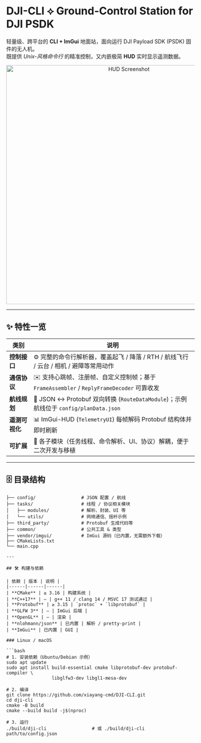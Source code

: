 # DJI-CLI ⟡ Ground-Control Station for DJI PSDK

轻量级、跨平台的 **CLI + ImGui** 地面站，面向运行 DJI Payload SDK (PSDK) 固件的无人机。  
既提供 *Unix-风格命令行* 的精准控制，又内嵌极简 **HUD** 实时显示遥测数据。

<p align="center">
  <img src="docs/screenshot_hud.png" width="640" alt="HUD Screenshot">
</p>

---

## ✨ 特性一览
| 类别 | 说明 |
|------|------|
| **控制接口** | ⚙️ 完整的命令行解析器，覆盖起飞 / 降落 / RTH / 航线飞行 / 云台 / 相机 / 避障等常用动作 |
| **通信协议** | ✉️ 支持心跳帧、注册帧、自定义控制帧；基于 `FrameAssembler` / `ReplyFrameDecoder` 可靠收发 |
| **航线规划** | 📍 JSON ↔︎ Protobuf 双向转换 (`RouteDataModule`)；示例航线位于 `config/planData.json` |
| **遥测可视化** | 📊 ImGui-HUD (`TelemetryUI`) 每帧解码 Protobuf 结构体并即时刷新 |
| **可扩展** | 🔌 各子模块（任务线程、命令解析、UI、协议）解耦，便于二次开发与移植 |

---

## 🗄️ 目录结构
```text
├── config/                 # JSON 配置 / 航线
├── tasks/                  # 线程 / 协议相关模块
│   ├── modules/            # 解析、封装、UI 等
│   └── utils/              # 网络通信、摇杆示例
├── third_party/            # Protobuf 生成代码等
├── common/                 # 公共工具 & 类型
├── vendor/imgui/           # ImGui 源码（已内置，无需额外下载）
├── CMakeLists.txt
└── main.cpp

---

## 🛠️ 构建与依赖

| 依赖 | 版本 | 说明 |
|------|------|------|
| **CMake** | ≥ 3.16 | 构建系统 |
| **C++17** | — | g++ 11 / clang 14 / MSVC 17 测试通过 |
| **Protobuf** | ≥ 3.15 | `protoc` + `libprotobuf` |
| **GLFW 3** | — | ImGui 后端 |
| **OpenGL** | — | 渲染 |
| **nlohmann/json** | 已内置 | 解析 / pretty-print |
| **ImGui** | 已内置 | GUI |

### Linux / macOS

```bash
# 1. 安装依赖（Ubuntu/Debian 示例）
sudo apt update
sudo apt install build-essential cmake libprotobuf-dev protobuf-compiler \
                 libglfw3-dev libgl1-mesa-dev

# 2. 编译
git clone https://github.com/xiayang-cmd/DJI-CLI.git
cd dji-cli
cmake -B build
cmake --build build -j$(nproc)

# 3. 运行
./build/dji-cli                 # 或 ./build/dji-cli path/to/config.json
